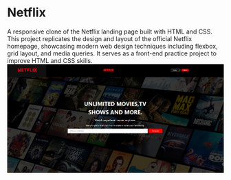 # Netflix
A responsive clone of the Netflix landing page built with HTML and CSS. This project replicates the design and layout of the official Netflix homepage, showcasing modern web design techniques including flexbox, grid layout, and media queries. It serves as a front-end practice project to improve HTML and CSS skills.
<img src="output.png">
